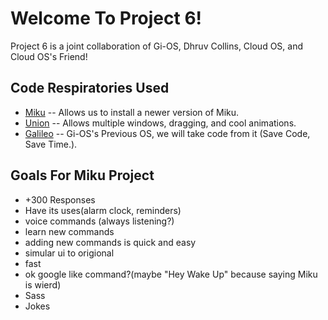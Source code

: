 # Welcome To Project 6!
Project 6 is a joint collaboration of Gi-OS, Dhruv Collins, Cloud OS, and Cloud OS's Friend!
## Code Respiratories Used
* [Miku](http://codepen.io/gi-os/pen/xZdxRV)
-- Allows us to install a newer version of Miku.
* [Union](http://codepen.io/gi-os/pen/eJpqWJ)
-- Allows multiple windows, dragging, and cool animations.
* [Galileo](http://codepen.io/gi-os/pen/MKwyNL)
-- Gi-OS's Previous OS, we will take code from it (Save Code, Save Time.).

## Goals For Miku Project
* +300 Responses
* Have its uses(alarm clock, reminders)
* voice commands (always listening?)
* learn new commands
* adding new commands is quick and easy
* simular ui to origional
* fast
* ok google like command?(maybe "Hey Wake Up" because saying Miku is wierd)
* Sass
* Jokes
